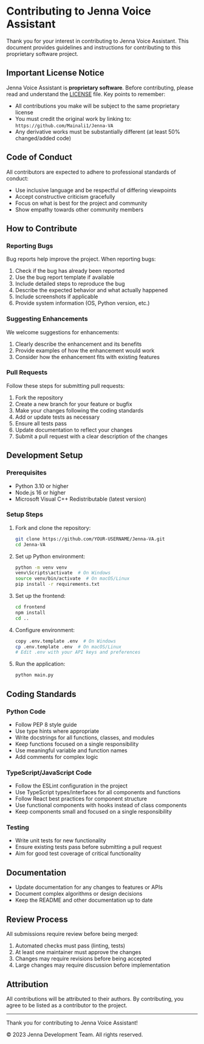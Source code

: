 # Contributing to Jenna Voice Assistant

Thank you for your interest in contributing to Jenna Voice Assistant. This document provides guidelines and instructions for contributing to this proprietary software project.

## Important License Notice

Jenna Voice Assistant is **proprietary software**. Before contributing, please read and understand the [LICENSE](./LICENSE) file. Key points to remember:

- All contributions you make will be subject to the same proprietary license
- You must credit the original work by linking to: `https://github.com/Mainali1/Jenna-VA`
- Any derivative works must be substantially different (at least 50% changed/added code)

## Code of Conduct

All contributors are expected to adhere to professional standards of conduct:

- Use inclusive language and be respectful of differing viewpoints
- Accept constructive criticism gracefully
- Focus on what is best for the project and community
- Show empathy towards other community members

## How to Contribute

### Reporting Bugs

Bug reports help improve the project. When reporting bugs:

1. Check if the bug has already been reported
2. Use the bug report template if available
3. Include detailed steps to reproduce the bug
4. Describe the expected behavior and what actually happened
5. Include screenshots if applicable
6. Provide system information (OS, Python version, etc.)

### Suggesting Enhancements

We welcome suggestions for enhancements:

1. Clearly describe the enhancement and its benefits
2. Provide examples of how the enhancement would work
3. Consider how the enhancement fits with existing features

### Pull Requests

Follow these steps for submitting pull requests:

1. Fork the repository
2. Create a new branch for your feature or bugfix
3. Make your changes following the coding standards
4. Add or update tests as necessary
5. Ensure all tests pass
6. Update documentation to reflect your changes
7. Submit a pull request with a clear description of the changes

## Development Setup

### Prerequisites

- Python 3.10 or higher
- Node.js 16 or higher
- Microsoft Visual C++ Redistributable (latest version)

### Setup Steps

1. Fork and clone the repository:
   ```bash
   git clone https://github.com/YOUR-USERNAME/Jenna-VA.git
   cd Jenna-VA
   ```

2. Set up Python environment:
   ```bash
   python -m venv venv
   venv\Scripts\activate  # On Windows
   source venv/bin/activate  # On macOS/Linux
   pip install -r requirements.txt
   ```

3. Set up the frontend:
   ```bash
   cd frontend
   npm install
   cd ..
   ```

4. Configure environment:
   ```bash
   copy .env.template .env  # On Windows
   cp .env.template .env  # On macOS/Linux
   # Edit .env with your API keys and preferences
   ```

5. Run the application:
   ```bash
   python main.py
   ```

## Coding Standards

### Python Code

- Follow PEP 8 style guide
- Use type hints where appropriate
- Write docstrings for all functions, classes, and modules
- Keep functions focused on a single responsibility
- Use meaningful variable and function names
- Add comments for complex logic

### TypeScript/JavaScript Code

- Follow the ESLint configuration in the project
- Use TypeScript types/interfaces for all components and functions
- Follow React best practices for component structure
- Use functional components with hooks instead of class components
- Keep components small and focused on a single responsibility

### Testing

- Write unit tests for new functionality
- Ensure existing tests pass before submitting a pull request
- Aim for good test coverage of critical functionality

## Documentation

- Update documentation for any changes to features or APIs
- Document complex algorithms or design decisions
- Keep the README and other documentation up to date

## Review Process

All submissions require review before being merged:

1. Automated checks must pass (linting, tests)
2. At least one maintainer must approve the changes
3. Changes may require revisions before being accepted
4. Large changes may require discussion before implementation

## Attribution

All contributions will be attributed to their authors. By contributing, you agree to be listed as a contributor to the project.

---

Thank you for contributing to Jenna Voice Assistant!

© 2023 Jenna Development Team. All rights reserved.